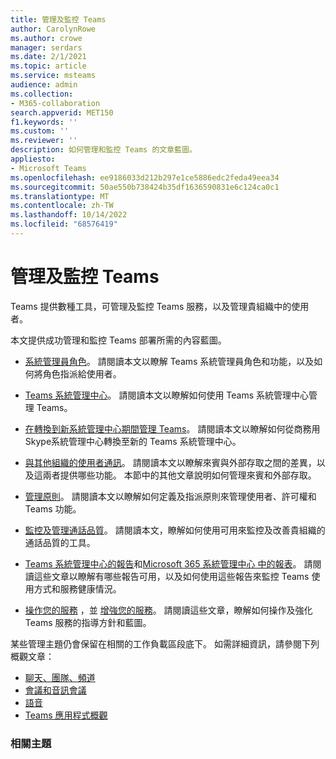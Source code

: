 ```yaml
---
title: 管理及監控 Teams
author: CarolynRowe
ms.author: crowe
manager: serdars
ms.date: 2/1/2021
ms.topic: article
ms.service: msteams
audience: admin
ms.collection:
- M365-collaboration
search.appverid: MET150
f1.keywords: ''
ms.custom: ''
ms.reviewer: ''
description: 如何管理和監控 Teams 的文章藍圖。
appliesto:
- Microsoft Teams
ms.openlocfilehash: ee9186033d212b297e1ce5886edc2feda49eea34
ms.sourcegitcommit: 50ae550b738424b35df1636590831e6c124ca0c1
ms.translationtype: MT
ms.contentlocale: zh-TW
ms.lasthandoff: 10/14/2022
ms.locfileid: "68576419"
---
```

# <a name="manage-and-monitor-teams"></a>管理及監控 Teams

Teams 提供數種工具，可管理及監控 Teams 服務，以及管理貴組織中的使用者。

本文提供成功管理和監控 Teams 部署所需的內容藍圖。

- [系統管理員角色](using-admin-roles.md)。 請閱讀本文以瞭解 Teams 系統管理員角色和功能，以及如何將角色指派給使用者。

- [Teams 系統管理中心](manage-teams-in-modern-portal.md)。 請閱讀本文以瞭解如何使用 Teams 系統管理中心管理 Teams。  

- [在轉換到新系統管理中心期間管理 Teams](manage-teams-skypeforbusiness-admin-center.md)。 請閱讀本文以瞭解如何從商務用 Skype系統管理中心轉換至新的 Teams 系統管理中心。 

- [與其他組織的使用者通訊](communicate-with-users-from-other-organizations.md)。 請閱讀本文以瞭解來賓與外部存取之間的差異，以及這兩者提供哪些功能。 本節中的其他文章說明如何管理來賓和外部存取。

- [管理原則](policy-assignment-overview.md)。 請閱讀本文以瞭解如何定義及指派原則來管理使用者、許可權和 Teams 功能。

- [監控及管理通話品質](monitor-call-quality-qos.md)。 請閱讀本文，瞭解如何使用可用來監控及改善貴組織的通話品質的工具。

- [Teams 系統管理中心的報告](teams-analytics-and-reports/teams-reporting-reference.md)和[Microsoft 365 系統管理中心 中的報表](teams-activity-reports.md)。 請閱讀這些文章以瞭解有哪些報告可用，以及如何使用這些報告來監控 Teams 使用方式和服務健康情況。

- [操作您的服務](teams-analytics-and-reports/teams-reporting-reference.md) ，並 [增強您的服務](upgrade-enhance-my-service.md)。 請閱讀這些文章，瞭解如何操作及強化 Teams 服務的指導方針和藍圖。

某些管理主題仍會保留在相關的工作負載區段底下。 如需詳細資訊，請參閱下列概觀文章：

- [聊天、團隊、頻道](deploy-chat-teams-channels-microsoft-teams-landing-page.md)
- [會議和音訊會議](deploy-meetings-microsoft-teams-landing-page.md)
- [語音](cloud-voice-landing-page.md)
- [Teams 應用程式概觀](deploy-apps-microsoft-teams-landing-page.md)


### <a name="related-topics"></a>相關主題


